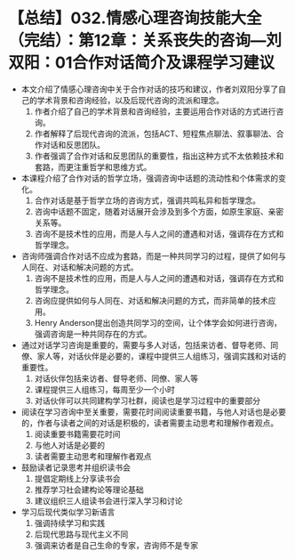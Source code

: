 # 【总结】032.情感心理咨询技能大全（完结）：第12章：关系丧失的咨询—刘双阳：01合作对话简介及课程学习建议

-   本文介绍了情感心理咨询中关于合作对话的技巧和建议，作者刘双阳分享了自己的学术背景和咨询经验，以及后现代咨询的流派和理念。
    1.  作者介绍了自己的学术背景和咨询经验，主要运用合作对话的方式进行咨询。
    2.  作者解释了后现代咨询的流派，包括ACT、短程焦点聊法、叙事聊法、合作对话和反思团队。
    3.  作者强调了合作对话和反思团队的重要性，指出这种方式不太依赖技术和套路，而更注重哲学和思维方式。
-   本课程介绍了合作对话的哲学立场，强调咨询中话题的流动性和个体需求的变化。
    1.  合作对话是基于哲学立场的咨询方式，强调共鸣私异和哲学理念。
    2.  咨询中话题不固定，随着对话展开会涉及到多个方面，如原生家庭、亲密关系等。
    3.  咨询不是技术性的应用，而是人与人之间的遭遇和对话，强调存在方式和哲学理念。
-   咨询师强调合作对话不应成为套路，而是一种共同学习的过程，提供了如何与人同在、对话和解决问题的方式。
    1.  咨询不是技术性的应用，而是人与人之间的遭遇和对话，强调存在方式和哲学理念。
    2.  咨询应提供如何与人同在、对话和解决问题的方式，而非简单的技术应用。
    3.  Henry Anderson提出创造共同学习的空间，让个体学会如何进行咨询，强调咨询是一种共同存在的方式。
-   通过对话学习咨询是重要的，需要与多人对话，包括来访者、督导老师、同僚、家人等，对话伙伴是必要的，课程中提供三人组练习，强调实践和对话的重要性。
    1.  对话伙伴包括来访者、督导老师、同僚、家人等
    2.  课程提供三人组练习，每周至少一个小时
    3.  对话伙伴可以共同建构学习社群，阅读也是学习过程中的重要部分
-   阅读在学习咨询中至关重要，需要花时间阅读重要书籍，与他人对话也是必要的，作者与读者之间的对话是积极的，读者需要主动思考和理解作者观点。
    1.  阅读重要书籍需要花时间
    2.  与他人对话是必要的
    3.  读者需要主动思考和理解作者观点
-   鼓励读者记录思考并组织读书会
    1.  提倡定期线上分享读书会
    2.  推荐学习社会建构论等理论基础
    3.  建议组织三人组读书会进行深入学习和讨论
-   学习后现代类似学习新语言
    1.  强调持续学习和实践
    2.  后现代思路与现代主义不同
    3.  强调来访者是自己生命的专家，咨询师不是专家